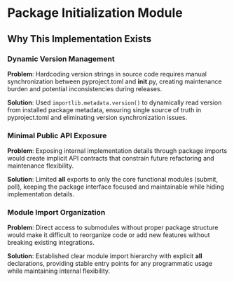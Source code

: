 # Package Initialization Module

## Why This Implementation Exists

### Dynamic Version Management
**Problem**: Hardcoding version strings in source code requires manual synchronization between pyproject.toml and __init__.py, creating maintenance burden and potential inconsistencies during releases.

**Solution**: Used `importlib.metadata.version()` to dynamically read version from installed package metadata, ensuring single source of truth in pyproject.toml and eliminating version synchronization issues.

### Minimal Public API Exposure
**Problem**: Exposing internal implementation details through package imports would create implicit API contracts that constrain future refactoring and maintenance flexibility.

**Solution**: Limited __all__ exports to only the core functional modules (submit, poll), keeping the package interface focused and maintainable while hiding implementation details.

### Module Import Organization
**Problem**: Direct access to submodules without proper package structure would make it difficult to reorganize code or add new features without breaking existing integrations.

**Solution**: Established clear module import hierarchy with explicit __all__ declarations, providing stable entry points for any programmatic usage while maintaining internal flexibility.